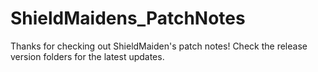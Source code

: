 # ShieldMaidens_PatchNotes

Thanks for checking out ShieldMaiden's patch notes! Check the release version folders for the latest updates.